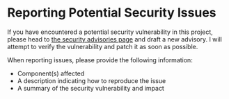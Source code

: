 # Reporting Potential Security Issues

If you have encountered a potential security vulnerability in this project, please head to
[the security advisories page](https://github.com/Gravecat/invictus/security/advisories) and draft a new advisory. I will attempt to verify the vulnerability
and patch it as soon as possible.

When reporting issues, please provide the following information:

- Component(s) affected
- A description indicating how to reproduce the issue
- A summary of the security vulnerability and impact
